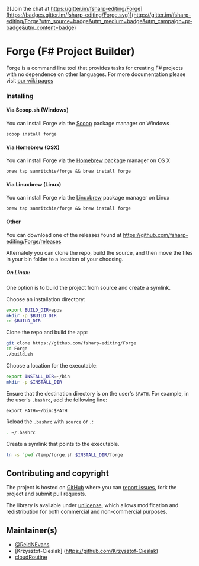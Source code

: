 [![Join the chat at https://gitter.im/fsharp-editing/Forge](https://badges.gitter.im/fsharp-editing/Forge.svg)](https://gitter.im/fsharp-editing/Forge?utm_source=badge&utm_medium=badge&utm_campaign=pr-badge&utm_content=badge)


# Forge (F# Project Builder)

Forge is a command line tool that provides tasks for creating F# projects with no dependence on other languages. For more documentation please visit [our wiki pages](https://github.com/fsharp-editing/Forge/wiki)


### Installing

#### Via Scoop.sh (Windows)

You can install Forge via the [Scoop](http://scoop.sh/) package manager on Windows

    scoop install forge

#### Via Homebrew (OSX)

You can install Forge via the [Homebrew](http://brew.sh) package manager on OS X

    brew tap samritchie/forge && brew install forge

#### Via Linuxbrew (Linux)

You can install Forge via the [Linuxbrew](http://linuxbrew.sh/) package manager on Linux

    brew tap samritchie/forge && brew install forge

#### Other

You can download one of the releases found at https://github.com/fsharp-editing/Forge/releases

Alternately you can clone the repo, build the source, and then move the files in your bin folder to a location of your choosing.

##### On Linux:

One option is to build the project from source and create a symlink.

Choose an installation directory:

```bash
export BUILD_DIR=apps
mkdir -p $BUILD_DIR
cd $BUILD_DIR
```

Clone the repo and build the app:

```bash
git clone https://github.com/fsharp-editing/Forge
cd Forge
./build.sh
```

Choose a location for the executable:

```bash
export INSTALL_DIR=~/bin
mkdir -p $INSTALL_DIR
```

Ensure that the destination directory is on the user's `$PATH`.
For example, in the user's `.bashrc`, add the following line:

```
export PATH=~/bin:$PATH
```

Reload the `.bashrc` with `source` or `.`:

```bash
. ~/.bashrc
```

Create a symlink that points to the executable.

```bash
ln -s `pwd`/temp/forge.sh $INSTALL_DIR/forge
```

## Contributing and copyright

The project is hosted on [GitHub](https://github.com/fsharp-editing/Forge) where you can [report issues](https://github.com/fsharp-editing/Forge/issues), fork
the project and submit pull requests.

The library is available under [unlicense](https://github.com/fsharp-editing/Forge/blob/master/LICENSE.md), which allows modification and redistribution for both commercial and non-commercial purposes.

## Maintainer(s)

- [@ReidNEvans](https://twitter.com/reidNEvans)
- [Krzysztof-Cieslak] (https://github.com/Krzysztof-Cieslak)
- [cloudRoutine](https://github.com/cloudRoutine/)
